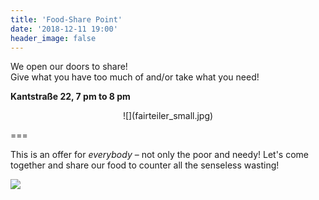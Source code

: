 ```yaml
---
title: 'Food-Share Point'
date: '2018-12-11 19:00'
header_image: false
---
```


We open our doors to share! <br>
Give what you have too much of and/or take what you need!

**Kantstraße 22, 7 pm to 8 pm**

<div markdown="1" style="text-align:center;">
![](fairteiler_small.jpg)
</div>

===

This is an offer for _everybody_ – not only the poor and needy! Let's come together and share our food to counter all the senseless wasting!

![](fairteiler_info.jpg)
